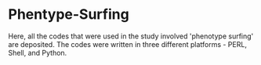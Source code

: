 # Phentype-Surfing
Here, all the codes that were used in the study involved 'phenotype surfing' are deposited. The codes were written in three different platforms - PERL, Shell, and Python. 
